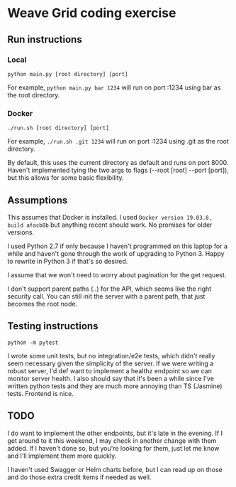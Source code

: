 # Weave Grid coding exercise

## Run instructions

### Local
`python main.py [root directory] [port]`

For example, `python main.py bar 1234` will run on port :1234 using bar as the root directory.

### Docker
`./run.sh [root directory] [port]`

For example, `./run.sh .git 1234` will run on port :1234 using .git as the root directory.

By default, this uses the current directory as default and runs on port 8000. Haven't implemented tying the two args to flags (--root [root] --port [port]), but this allows for some basic flexibility.

## Assumptions

This assumes that Docker is installed. I used
`Docker version 19.03.8, build afacb8b` but anything recent should work. No promises for older versions.

I used Python 2.7 if only because I haven't programmed on this laptop for a while and haven't gone through the work of upgrading to Python 3. Happy to rewrite in Python 3 if that's so desired.

I assume that we won't need to worry about pagination for the get request.

I don't support parent paths (..) for the API, which seems like the right security call. You can still init the server with a parent path, that just becomes the root node.

## Testing instructions
`python -m pytest`

I wrote some unit tests, but no integration/e2e tests, which didn't really seem necessary given the simplicity of the server. If we were writing a robust server, I'd def want to implement a healthz endpoint so we can monitor server health. I also should say that it's been a while since I've written python tests and they are much more annoying than TS (Jasmine) tests. Frontend is nice.

## TODO
I do want to implement the other endpoints, but it's late in the evening. If I get around to it this weekend, I may check in another change with them added. If I haven't done so, but you're looking for them, just let me know and I'll implement them more quickly.

I haven't used Swagger or Helm charts before, but I can read up on those and do those extra credit items if needed as well.
